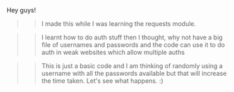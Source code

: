 Hey guys!

>> I made this while I was learning the requests module.

>> I learnt how to do auth stuff then I thought, why not have a big file of usernames and passwords and the 
code can use it to do auth in weak websites which allow multiple auths

>>This is just a basic code and I am thinking of randomly using a username with all the passwords available
but that will increase the time taken. Let's see what happens.  :) 
